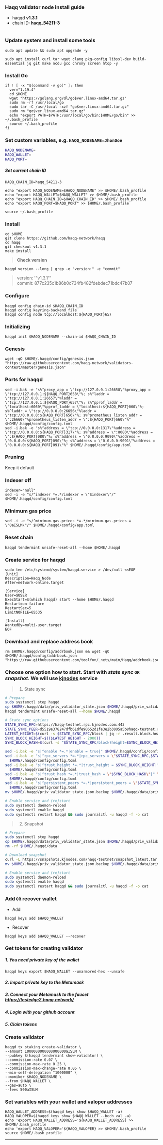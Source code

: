 ### Haqq validator node install guide
- haqqd **v1.3.1**    
- chain ID: **haqq_54211-3**

#

### Update system and install some tools
```
sudo apt update && sudo apt upgrade -y
```
```
sudo apt install curl tar wget clang pkg-config libssl-dev build-essential jq git make ncdu gcc chrony screen htop -y
```

### Install Go

```
if ! [ -x "$(command -v go)" ]; then
  ver="1.19.4"
  cd $HOME
  wget "https://golang.org/dl/go$ver.linux-amd64.tar.gz"
  sudo rm -rf /usr/local/go
  sudo tar -C /usr/local -xzf "go$ver.linux-amd64.tar.gz"
  sudo rm "go$ver.linux-amd64.tar.gz"
  echo "export PATH=$PATH:/usr/local/go/bin:$HOME/go/bin" >> ~/.bash_profile
  source ~/.bash_profile
fi
```

### Set custom variables, e.g. `HAQQ_NODENAME=JhonDoe`
```bash
HAQQ_NODENAME=
HAQQ_WALLET=
HAQQ_PORT=
```
##### Set current chain ID 
```
HAQQ_CHAIN_ID=haqq_54211-3
```
```
echo "export HAQQ_NODENAME=$HAQQ_NODENAME" >> $HOME/.bash_profile
echo "export HAQQ_WALLET=$HAQQ_WALLET" >> $HOME/.bash_profile
echo "export HAQQ_CHAIN_ID=$HAQQ_CHAIN_ID" >> $HOME/.bash_profile
echo "export HAQQ_PORT=$HAQQ_PORT" >> $HOME/.bash_profile
```
```
source ~/.bash_profile
```

### Install
```
cd $HOME
git clone https://github.com/haqq-network/haqq
cd haqq
git checkout v1.3.1
make install 
```
> **Check version**    
```
haqqd version --long | grep -e "version:" -e "commit"
```
> version: '"v1.3.1"'    
> commit: 877c235c1b86b0c734fb482fdebdec71bdc47b07

### Configure
```
haqqd config chain-id $HAQQ_CHAIN_ID
haqqd config keyring-backend file
haqqd config node tcp://localhost:${HAQQ_PORT}657
```

### Initializing
```
haqqd init $HAQQ_NODENAME --chain-id $HAQQ_CHAIN_ID
```

### Genesis
```
wget -qO $HOME/.haqqd/config/genesis.json "https://raw.githubusercontent.com/haqq-network/validators-contest/master/genesis.json"
```

### Ports for haqqd
```
sed -i.bak -e "s%^proxy_app = \"tcp://127.0.0.1:26658\"%proxy_app = \"tcp://127.0.0.1:${HAQQ_PORT}658\"%; s%^laddr = \"tcp://127.0.0.1:26657\"%laddr = \"tcp://127.0.0.1:${HAQQ_PORT}657\"%; s%^pprof_laddr = \"localhost:6060\"%pprof_laddr = \"localhost:${HAQQ_PORT}060\"%; s%^laddr = \"tcp://0.0.0.0:26656\"%laddr = \"tcp://0.0.0.0:${HAQQ_PORT}656\"%; s%^prometheus_listen_addr = \":26660\"%prometheus_listen_addr = \":${HAQQ_PORT}660\"%" $HOME/.haqqd/config/config.toml
sed -i.bak -e "s%^address = \"tcp://0.0.0.0:1317\"%address = \"tcp://0.0.0.0:${HAQQ_PORT}317\"%; s%^address = \":8080\"%address = \":${HAQQ_PORT}080\"%; s%^address = \"0.0.0.0:9090\"%address = \"0.0.0.0:${HAQQ_PORT}090\"%; s%^address = \"0.0.0.0:9091\"%address = \"0.0.0.0:${HAQQ_PORT}091\"%" $HOME/.haqqd/config/app.toml
```

### Pruning
Keep it default
<!--
```
pruning="custom"
pruning_keep_recent="100"
pruning_keep_every="0"
pruning_interval="20"
sed -i -e "s/^pruning *=.*/pruning = \"$pruning\"/" $HOME/.haqqd/config/app.toml
sed -i -e "s/^pruning-keep-recent *=.*/pruning-keep-recent = \"$pruning_keep_recent\"/" $HOME/.haqqd/config/app.toml
sed -i -e "s/^pruning-keep-every *=.*/pruning-keep-every = \"$pruning_keep_every\"/" $HOME/.haqqd/config/app.toml
sed -i -e "s/^pruning-interval *=.*/pruning-interval = \"$pruning_interval\"/" $HOME/.haqqd/config/app.toml
```
-->

### Indexer off
```
indexer="null"
sed -i -e "s/^indexer *=.*/indexer = \"$indexer\"/" $HOME/.haqqd/config/config.toml
```

### Minimum gas price
```
sed -i -e "s/^minimum-gas-prices *=.*/minimum-gas-prices = \"0aISLM\"/" $HOME/.haqqd/config/app.toml
```

### Reset chain
```
haqqd tendermint unsafe-reset-all --home $HOME/.haqqd
```

### Create service for haqqd
```
sudo tee /etc/systemd/system/haqqd.service > /dev/null <<EOF
[Unit]
Description=Haqq_Node
After=network-online.target

[Service]
User=$USER
ExecStart=$(which haqqd) start --home $HOME/.haqqd
Restart=on-failure
RestartSec=5
LimitNOFILE=65535

[Install]
WantedBy=multi-user.target
EOF
```

### Download and replace address book
```
rm $HOME/.haqqd/config/addrbook.json && wget -qO $HOME/.haqqd/config/addrbook.json "https://raw.githubusercontent.com/toolfun/_nets/main/Haqq/addrbook.json"
```

### Choose one option how to start. Start with *state sync* `OR` *snapshot*. We will use [kjnodes](https://services.kjnodes.com/home/testnet/haqq/state-sync) service
> 1. State sync
```bash
# Prepare
sudo systemctl stop haqqd
cp $HOME/.haqqd/data/priv_validator_state.json $HOME/.haqqd/priv_validator_state.json.backup
haqqd tendermint unsafe-reset-all --home $HOME/.haqqd
```
```bash
# State sync options
STATE_SYNC_RPC=https://haqq-testnet.rpc.kjnodes.com:443
STATE_SYNC_PEER=d5519e378247dfb61dfe90652d1fe3e2b3005a5b@haqq-testnet.rpc.kjnodes.com:35656
LATEST_HEIGHT=$(curl -s $STATE_SYNC_RPC/block | jq -r .result.block.header.height)
SYNC_BLOCK_HEIGHT=$(($LATEST_HEIGHT - 2000))
SYNC_BLOCK_HASH=$(curl -s "$STATE_SYNC_RPC/block?height=$SYNC_BLOCK_HEIGHT" | jq -r .result.block_id.hash)

sed -i.bak -e "s|^enable *=.*|enable = true|" $HOME/.haqqd/config/config.toml
sed -i.bak -e "s|^rpc_servers *=.*|rpc_servers = \"$STATE_SYNC_RPC,$STATE_SYNC_RPC\"|" \
  $HOME/.haqqd/config/config.toml
sed -i.bak -e "s|^trust_height *=.*|trust_height = $SYNC_BLOCK_HEIGHT|" \
  $HOME/.haqqd/config/config.toml
sed -i.bak -e "s|^trust_hash *=.*|trust_hash = \"$SYNC_BLOCK_HASH\"|" \
  $HOME/.haqqd/config/config.toml
sed -i.bak -e "s|^persistent_peers *=.*|persistent_peers = \"$STATE_SYNC_PEER\"|" \
  $HOME/.haqqd/config/config.toml
mv $HOME/.haqqd/priv_validator_state.json.backup $HOME/.haqqd/data/priv_validator_state.json
```
```bash 
# Enable service and (re)start
sudo systemctl daemon-reload
sudo systemctl enable haqqd
sudo systemctl restart haqqd && sudo journalctl -u haqqd -f -o cat
```

> 2. Snapshot    
```bash
# Prepare
sudo systemctl stop haqqd
cp $HOME/.haqqd/data/priv_validator_state.json $HOME/.haqqd/priv_validator_state.json.backup
rm -rf $HOME/.haqqd/data
```
```bash
# Download snapshot
curl -L https://snapshots.kjnodes.com/haqq-testnet/snapshot_latest.tar.lz4 | lz4 -dc - | tar -xf - -C $HOME/.haqqd
mv $HOME/.haqqd/priv_validator_state.json.backup $HOME/.haqqd/data/priv_validator_state.json
```
```bash
# Enable service and (re)start
sudo systemctl daemon-reload
sudo systemctl enable haqqd
sudo systemctl restart haqqd && sudo journalctl -u haqqd -f -o cat
```

### Add `OR` recover wallet
- Add    
```
haqqd keys add $HAQQ_WALLET
```
- Recover    
```
haqqd keys add $HAQQ_WALLET --recover
```

### Get tokens for creating validator
##### 1. You need private key of the wallet
```
haqqd keys export $HAQQ_WALLET --unarmored-hex --unsafe
```
##### 2. Import private key to the Metamask
##### 3. Connect your Metamask to the faucet https://testedge2.haqq.network/
##### 4. Login with your github account 
##### 5. Claim tokens

### Create validator
```
haqqd tx staking create-validator \
--amount 1000000000000000000aISLM \
--pubkey $(haqqd tendermint show-validator) \
--commission-rate 0.07 \
--commission-max-rate 0.25 \
--commission-max-change-rate 0.05 \
--min-self-delegation "1000000" \
--moniker $HAQQ_NODENAME \
--from $HAQQ_WALLET \
--gas=auto \
--fees 500aISLM
```

### Set variables with your wallet and valoper addresses
```
HAQQ_WALLET_ADDRESS=$(haqqd keys show $HAQQ_WALLET -a)
HAQQ_VALOPER=$(haqqd keys show $HAQQ_WALLET --bech val -a)
echo 'export HAQQ_WALLET_ADDRESS='${HAQQ_WALLET_ADDRESS} >> $HOME/.bash_profile
echo 'export HAQQ_VALOPER='${HAQQ_VALOPER} >> $HOME/.bash_profile
source $HOME/.bash_profile
```

____
